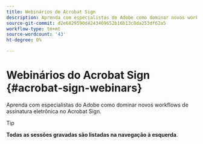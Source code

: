 ```yaml
---
title: Webinários do Acrobat Sign
description: Aprenda com especialistas do Adobe como dominar novos workflows de assinatura eletrônica no Acrobat Sign.
source-git-commit: d2e6829590d4243409652b16b13c8da253df62a5
workflow-type: tm+mt
source-wordcount: '43'
ht-degree: 0%

---
```


# Webinários do Acrobat Sign {#acrobat-sign-webinars}

Aprenda com especialistas do Adobe como dominar novos workflows de assinatura eletrônica no Acrobat Sign.

>[!TIP]
>
>**Todas as sessões gravadas são listadas na navegação à esquerda**.
